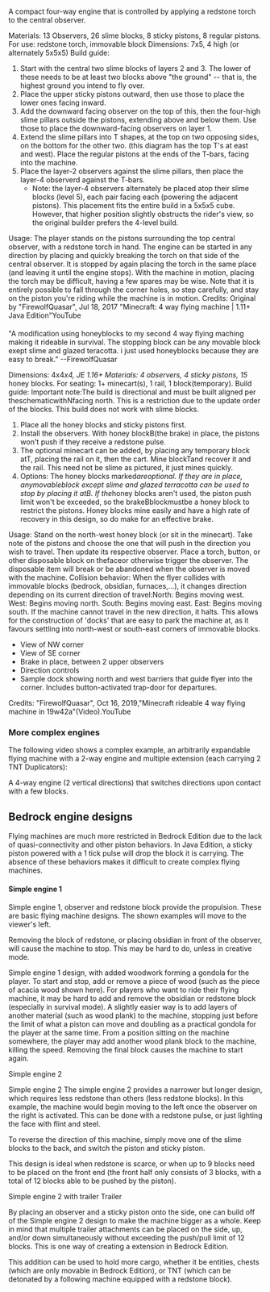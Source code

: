 #### 
A compact four-way engine that is controlled by applying a redstone torch to the central observer.

Materials: 13 Observers, 26 slime blocks, 8 sticky pistons, 8 regular pistons. For use: redstone torch, immovable block
Dimensions: 7x5, 4 high (or alternately 5x5x5)
Build guide:
1. Start with the central two slime blocks of layers 2 and 3. The lower of these needs to be at least two blocks above "the ground" -- that is, the highest ground you intend to fly over.
2. Place the upper sticky pistons outward, then use those to place the lower ones facing inward.
3. Add the downward facing observer on the top of this, then the four-high slime pillars outside the pistons, extending above and below them. Use those to place the downward-facing observers on layer 1.
4. Extend the slime pillars into T shapes, at the top on two opposing sides, on the bottom for the other two. (this diagram has the top T's at east and west). Place the regular pistons at the ends of the T-bars, facing into the machine.
5. Place the layer-2 observers against the slime pillars, then place the layer-4 observerd against the T-bars.
	- Note: the layer-4 observers alternately be placed atop their slime blocks (level 5), each pair facing each (powering the adjacent pistons). This placement fits the entire build in a 5x5x5 cube. However, that higher position slightly obstructs the rider's view, so the original builder prefers the 4-level build.

Usage: The player stands on the pistons surrounding the top central observer, with a redstone torch in hand. The engine can be started in any direction by placing and quickly breaking the torch on that side of the central observer. It is stopped by again placing the torch in the same place (and leaving it until the engine stops). With the machine in motion, placing the torch may be difficult, having a few spares may be wise. Note that it is entirely possible to fall through the corner holes, so step carefully, and stay on the piston you're riding while the machine is in motion.
Credits: Original by "FirewolfQuasar", Jul 18, 2017 "Minecraft: 4 way flying machine | 1.11+ Java Edition"YouTube


#### 
"A modification using honeyblocks to my second 4 way flying maching making it rideable in survival. The stopping block can be any movable block exept slime and glazed teracotta. i just used honeyblocks because they are easy to break." --FirewolfQuasar

Dimensions: 4x4*x4, JE 1.16+
Materials: 4 observers, 4 sticky pistons, 15* honey blocks. For seating: 1+ minecart(s), 1 rail, 1 block(temporary).
Build guide:
Important note:The build is directional and must be built aligned per theschematicwithNfacing north. This is a restriction due to the update order of the blocks. This build does not work with slime blocks.
1. Place all the honey blocks and sticky pistons first.
2. Install the observers. With honey blockB(the brake) in place, the pistons won't push if they receive a redstone pulse.
3. The optional minecart can be added, by placing any temporary block atT, placing the rail on it, then the cart. Mine blockTand recover it and the rail. This need not be slime as pictured, it just mines quickly.
4. Options: The honey blocks marked*areoptional. If they are in place, anymovableblock except slime and glazed terracotta can be used to stop by placing it atB. If the*honey blocks aren't used, the piston push limit won't be exceeded, so the brakeBblockmustbe a honey block to restrict the pistons. Honey blocks mine easily and have a high rate of recovery in this design, so do make for an effective brake.

Usage: Stand on the north-west honey block (or sit in the minecart). Take note of the pistons and choose the one that will push in the direction you wish to travel. Then update its respective observer. Place a torch, button, or other disposable block on thefaceor otherwise trigger the observer. The disposable item will break or be abandoned when the observer is moved with the machine.
Collision behavior: When the flyer collides with immovable blocks (bedrock, obsidian, furnaces,...), it changes direction depending on its current direction of travel:North: Begins moving west.
West: Begins moving north.
South: Begins moving east.
East: Begins moving south.
If the machine cannot travel in the new direction, it halts. This allows for the construction of 'docks' that are easy to park the machine at, as it favours settling into north-west or south-east corners of immovable blocks.
- View of NW corner
- View of SE corner
- Brake in place, between 2 upper observers
- Direction controls
- Sample dock showing north and west barriers that guide flyer into the corner. Includes button-activated trap-door for departures.

Credits: "FirewolfQuasar", Oct 16, 2019,"Minecraft rideable 4 way flying machine in 19w42a"(Video).YouTube
### More complex engines

The following video shows a complex example, an arbitrarily expandable flying machine with a 2-way engine and multiple extension (each carrying 2 TNT Duplicators):




A 4-way engine (2 vertical directions) that switches directions upon contact with a few blocks. 






## Bedrock engine designs
Flying machines are much more restricted in Bedrock Edition due to the lack of quasi-connectivity and other piston behaviors. In Java Edition, a sticky piston powered with a 1 tick pulse will drop the block it is carrying. The absence of these behaviors makes it difficult to create complex flying machines.

#### Simple engine 1
























Simple engine 1, observer and redstone block provide the propulsion.
These are basic flying machine designs. The shown examples will move to the viewer's left.

Removing the block of redstone, or placing obsidian in front of the observer, will cause the machine to stop. This may be hard to do, unless in creative mode.

Simple engine 1 design, with added woodwork forming a gondola for the player. To start and stop, add or remove a piece of wood (such as the piece of acacia wood shown here).
For players who want to ride their flying machine, it may be hard to add and remove the obsidian or redstone block (especially in survival mode). A slightly easier way is to add layers of another material (such as wood plank) to the machine, stopping just before the limit of what a piston can move and doubling as a practical gondola for the player at the same time. From a position sitting on the machine somewhere, the player may add another wood plank block to the machine, killing the speed. Removing the final block causes the machine to start again.

Simple engine 2





















Simple engine 2
The simple engine 2 provides a narrower but longer design, which requires less redstone than others (less redstone blocks). In this example, the machine would begin moving to the left once the observer on the right is activated. This can be done with a redstone pulse, or just lighting the face with flint and steel.

To reverse the direction of this machine, simply move one of the slime blocks to the back, and switch the piston and sticky piston.

This design is ideal when redstone is scarce, or when up to 9 blocks need to be placed on the front end (the front half only consists of 3 blocks, with a total of 12 blocks able to be pushed by the piston).











































Simple engine 2 with trailer
Trailer

By placing an observer and a sticky piston onto the side, one can build off of the Simple engine 2 design to make the machine bigger as a whole. Keep in mind that multiple trailer attachments can be placed on the side, up, and/or down simultaneously without exceeding the push/pull limit of 12 blocks. This is one way of creating a extension in Bedrock Edition.


This addition can be used to hold more cargo, whether it be entities, chests (which are only movable in Bedrock Edition), or TNT (which can be detonated by a following machine equipped with a redstone block).


